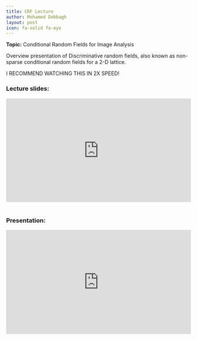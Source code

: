 ```yaml
---
title: CRF Lecture
author: Mohamed Debbagh
layout: post
icon: fa-solid fa-eye
---
```

**Topic:** Conditional Random Fields for Image Analysis

Overview presentation of Discriminative random fields, also known as non-sparse conditional random fields for a 2-D lattice.

I RECOMMEND WATCHING THIS IN 2X SPEED!

### Lecture slides:

<style>.embed-container { position: relative; padding-bottom: 56.25%; height: 0; overflow: hidden; max-width: 100%; } .embed-container iframe, .embed-container object, .embed-container embed { position: absolute; top: 0; left: 0; width: 100%; height: 100%; }</style><div class='embed-container'><iframe src='https://docs.google.com/presentation/d/e/2PACX-1vQhtsL2GRYAey0PEHN5SSE_F7zuss3Wzpc3wqe_yLIe-OnqRk3HIzoYo02URwKu8ktE6qL2I-MMcLnF/embed?start=true&loop=true&delayms=5000' frameborder='0' width='1440' height='839' allowfullscreen='true' mozallowfullscreen='true' webkitallowfullscreen='true'></iframe></div>
<br/>

### Presentation:

<style>.embed-container { position: relative; padding-bottom: 56.25%; height: 0; overflow: hidden; max-width: 100%; } .embed-container iframe, .embed-container object, .embed-container embed { position: absolute; top: 0; left: 0; width: 100%; height: 100%; }</style><div class='embed-container'><iframe src='https://www.youtube.com/embed//8CdOHGfyIGs' frameborder='0' allowfullscreen></iframe></div>
